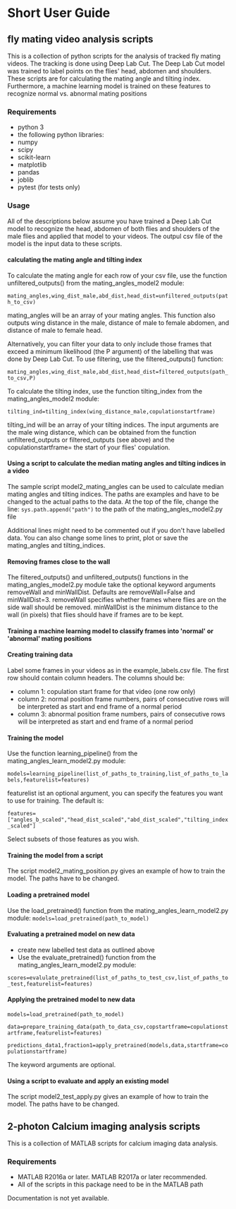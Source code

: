 # Short User Guide

## fly mating video analysis scripts

This is a collection of python scripts for the analysis of tracked fly mating videos.
The tracking is done using Deep Lab Cut. The Deep Lab Cut model was trained to label
points on the flies' head, abdomen and shoulders. These scripts are for calculating
the mating angle and tilting index. Furthermore, a machine learning model is trained
on these features to recognize normal vs. abnormal mating positions

### Requirements

* python 3
* the following python libraries:
* numpy
* scipy
* scikit-learn
* matplotlib
* pandas
* joblib
* pytest (for tests only)

### Usage

All of the descriptions below assume you have trained a Deep Lab Cut model to recognize the head, abdomen of both flies and shoulders of the male flies and applied that model to your videos. The outpul csv file of the model is the input data to these scripts.

#### calculating the mating angle and tilting index

To calculate the mating angle for each row of your csv file, use the function unfiltered_outputs() from the mating_angles_model2 module:

`mating_angles,wing_dist_male,abd_dist,head_dist=unfiltered_outputs(path_to_csv)`

mating_angles will be an array of your mating angles. This function also outputs wing distance in the male, distance of male to female abdomen, and distance of male to female head.

Alternatively, you can filter your data to only include those frames that exceed a minimum likelihood (the P argument) of the labelling that was done by Deep Lab Cut. To use filtering, use the filtered_outputs() function:

`mating_angles,wing_dist_male,abd_dist,head_dist=filtered_outputs(path_to_csv,P)`

To calculate the tilting index, use the function tilting_index from the mating_angles_model2 module:

`tilting_ind=tilting_index(wing_distance_male,copulationstartframe)`

tilting_ind will be an array of your tilting indices. The input arguments are the male wing distance, which can be obtained from the function unfiltered_outputs or filtered_outputs (see above) and the copulationstartframe= the start of your flies' copulation.

#### Using a script to calculate the median mating angles and tilting indices in a video

The sample script  model2_mating_angles can be used to calculate median mating angles and tilting indices. The paths are examples and have to be changed to the actual paths to the data. At the top of the file, change the line:
`sys.path.append("path")`
to the path of the mating_angles_model2.py file

Additional lines might need to be commented out if you don't have labelled data. You can also change some lines to print, plot or save the mating_angles and tilting_indices.

#### Removing frames close to the wall

The filtered_outputs() and unfiltered_outputs() functions in the mating_angles_model2.py module take the optional keyword arguments removeWall and minWallDist. Defaults are removeWall=False and minWallDist=3. removeWall specifies whether frames where flies are on the side wall should be removed. minWallDist is the minimum distance to the wall (in pixels) that flies should have if frames are to be kept.

#### Training a machine learning model to classify frames into 'normal' or 'abnormal' mating positions

#### Creating training data

Label some frames in your videos as in the example_labels.csv file. The first row should contain column headers. The columns should be:

* column 1: copulation start frame for that video (one row only)
* column 2: normal position frame numbers, pairs of consecutive rows will be interpreted as start and end frame of a normal period
* column 3: abnormal position frame numbers, pairs of consecutive rows will be interpreted as start and end frame of a normal period

#### Training the model

Use the function learning_pipeline() from the mating_angles_learn_model2.py module:

`models=learning_pipeline(list_of_paths_to_training,list_of_paths_to_labels,featurelist=features)`

featurelist ist an optional argument, you can specify the features you want to use for training. The default is:

`features=["angles_b_scaled","head_dist_scaled","abd_dist_scaled","tilting_index_scaled"]`

Select subsets of those features as you wish.

#### Training the model from a script

The script model2_mating_position.py gives an example of how to train the model. The paths have to be changed.

#### Loading a pretrained model

Use the load_pretrained() function from the mating_angles_learn_model2.py module:
`models=load_pretrained(path_to_model)`

#### Evaluating a pretrained model on new data

* create new labelled test data as outlined above
* Use the evaluate_pretrained() function from the mating_angles_learn_model2.py module: 

`scores=evalulate_pretrained(list_of_paths_to_test_csv,list_of_paths_to_test,featurelist=features)`

#### Applying the pretrained model to new data

`models=load_pretrained(path_to_model)`

`data=prepare_training_data(path_to_data_csv,copstartframe=copulationstartframe,featurelist=features)`

`predictions_data1,fraction1=apply_pretrained(models,data,startframe=copulationstartframe)`

The keyword arguments are optional.

#### Using a script to evaluate and apply an existing model

The script model2_test_apply.py gives an example of how to train the model. The paths have to be changed.

## 2-photon Calcium imaging analysis scripts

This is a collection of MATLAB scripts for calcium imaging data analysis.

### Requirements

* MATLAB R2016a or later. MATLAB R2017a or later recommended.
* All of the scripts in this package need to be in the MATLAB path

Documentation is not yet available.
